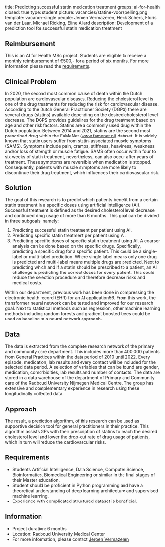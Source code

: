 title: Predicting successful statin medication treatment 
groups: ai-for-health
closed: true
type: student
picture: vacancies/statine-voorspelling.png
template: vacancy-single
people: Jeroen Vermazeren, Henk Schers, Floris van der Laar, Michael Ricking, Eline Allard
description: Development of a prediction tool for successful statin medication treatment 

## Reimbursement
This is an AI for Health MSc project. Students are eligible to receive a monthly reimbursement of €500,- for a period of six months. For more information please read the [requirements](https://www.ai-for-health.nl/requirements).

## Clinical Problem
In 2020, the second most common cause of death within the Dutch population are cardiovascular
diseases. Reducing the cholesterol level is one of the drug treatments for reducing the risk for
cardiovascular disease. According to the Dutch General Practitioner Society (DGPS) there are several
drugs (statins) available depending on the desired cholesterol level decrease. The DGPS provides
guidelines for the drug treatment based on age and other risk factors.
 Statins are a commonly used drug within the Dutch population. Between 2014 and 2021, statins are
the second most prescribed drug within the FaMeNet (www.famenet.nl) dataset. It is widely known
that statin users suffer from statin-associated muscle symptoms (SAMS). Symptoms include pain,
cramps, stiffness, heaviness, weakness and/or loss of strength or muscle fatigue. SAMS often occur
within four to six weeks of statin treatment, nevertheless, can also occur after years of treatment.
These symptoms are reversible when medication is stopped. Consequently, patients with muscle
symptoms are more likely to discontinue their drug treatment, which influences their cardiovascular
risk. 

## Solution
The goal of this research is to predict which patients benefit from a certain statin treatment in a
specific doses using artificial intelligence (AI). Successful treatment is defined as the desired cholesterol
level decrease and continued drug usage of more than 6 months. This goal can be divided in three
subgoals, namely:
1. Predicting successful statin treatment per patient using AI.
2. Predicting specific statin treatment per patient using AI.
3. Predicting specific doses of specific statin treatment using AI.
A coarser analysis can be done based on the specific drugs. Specifically, predicting a specific drug for a
specific patient. This could be a single-label or multi-label prediction. Where single label means only
one drug is predicted and multi-label means multiple drugs are predicted.
 Next to predicting which and if a statin should be prescribed to a patient, an AI challenge is
predicting the correct doses for every patient. This could reduce the selection procedure and therefore
decrease risks and medical costs.

 Within our department, previous work has been done in compressing the electronic health record
(EHR) for an AI application56. From this work, the transformer neural network can be tested and
improved for our research goal. Next to statistical methods such as regression, other machine learning
methods including random forests and gradient boosted trees could be used as baseline to a neural
network approach.


## Data
The data is extracted from the complete research network of the primary and community care
department. This includes more than 400.000 patients from General Practices within the data period of
2010 until 2022. Every episode, medication, lab results and every contact will be included for the
selected data period. A selection of variables that can be found are gender, medication, comorbidities,
lab results and number of contacts.
The data are stored in a data warehouse of the department of Primary and Community care of the
Radboud University Nijmegen Medical Centre. The group has extensive and complementary experience
in research using these longitudinally collected data. 

## Approach
The result, a prediction algorithm, of this research can be used as supportive decision tool for general
practitioners in their practice. This algorithm assists GPs with their prescription of statins to reach the
desired cholesterol level and lower the drop-out rate of drug usage of patients, which in turn will
reduce the cardiovascular risks.

## Requirements
- Students Artificial Intelligence, Data Science, Computer Science, Bioinformatics, Biomedical Engineering or similar in the final stages of their Master education.
- Student should be proficient in Python programming and have a theoretical understanding of deep learning architecture and supervised machine learning.
- Experience with complicated structured dataset is beneficial.

## Information
- Project duration: 6 months
- Location: Radboud University Medical Center
- For more information, please contact [Jeroen Vermazeren](mailto:jeroen.vermazeren@radboudumc.nl)

